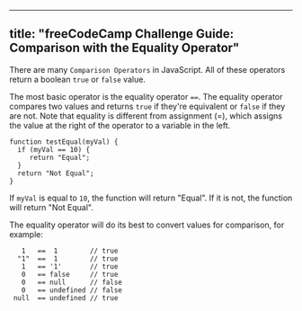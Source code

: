 
---
title: "freeCodeCamp Challenge Guide: Comparison with the Equality Operator"
---

There are many `Comparison Operators` in JavaScript. All of these operators return a boolean `true` or `false` value.

The most basic operator is the equality operator `==`. The equality operator compares two values and returns `true` if they're equivalent or `false` if they are not. Note that equality is different from assignment (=), which assigns the value at the right of the operator to a variable in the left.

    function testEqual(myVal) {
      if (myVal == 10) {
         return "Equal";
      }
      return "Not Equal";
    }

If `myVal` is equal to `10`, the function will return "Equal". If it is not, the function will return "Not Equal".

The equality operator will do its best to convert values for comparison, for example:

       1   ==  1        // true
      "1"  ==  1        // true
       1   == '1'       // true
       0   == false     // true
       0   == null      // false
       0   == undefined // false
     null  == undefined // true
